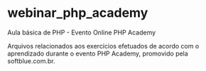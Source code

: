 # webinar_php_academy

Aula básica de PHP - Evento Online PHP Academy

Arquivos relacionados aos exercícios efetuados de acordo com o aprendizado durante o evento PHP Academy, promovido pela softblue.com.br.
